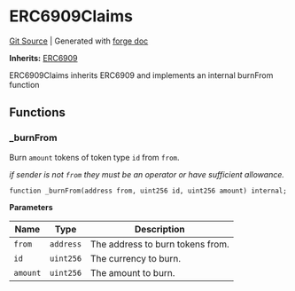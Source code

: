 # ERC6909Claims
[Git Source](https://github.com/Uniswap/v4-core/blob/1141642f8ba4665a50660886a8a8401526677045/src/ERC6909Claims.sol)
| Generated with [forge doc](https://book.getfoundry.sh/reference/forge/forge-doc)

**Inherits:**
[ERC6909](contracts/v4/reference/core/ERC6909.md)

ERC6909Claims inherits ERC6909 and implements an internal burnFrom function


## Functions
### _burnFrom

Burn `amount` tokens of token type `id` from `from`.

*if sender is not `from` they must be an operator or have sufficient allowance.*


```solidity
function _burnFrom(address from, uint256 id, uint256 amount) internal;
```
**Parameters**

|Name|Type|Description|
|----|----|-----------|
|`from`|`address`|The address to burn tokens from.|
|`id`|`uint256`|The currency to burn.|
|`amount`|`uint256`|The amount to burn.|



